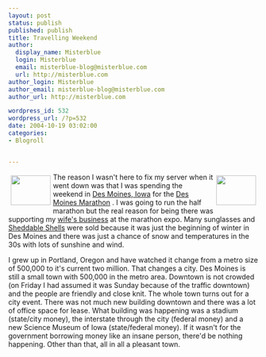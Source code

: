```yaml
---
layout: post
status: publish
published: publish
title: Travelling Weekend
author:
  display_name: Misterblue
  login: Misterblue
  email: misterblue-blog@misterblue.com
  url: http://misterblue.com
author_login: Misterblue
author_email: misterblue-blog@misterblue.com
author_url: http://misterblue.com

wordpress_id: 532
wordpress_url: /?p=532
date: 2004-10-19 03:02:00
categories:
- Blogroll


---
```

<a href="http://pics.misterblue.com/onepic/20041000-Misc/w640/h480/IMG_5633.jpg"
      target="onepic">
    <img src="http://pics.misterblue.com/20041000-Misc/80/60/IMG_5633.jpg"
            style="float: left; margin: 5px" height="60" width="80" alt=""/>
</a>
<a href="http://pics.misterblue.com/onepic/20041000-Misc/w640/h480/IMG_5640.jpg"
      target="onepic">
    <img src="http://pics.misterblue.com/20041000-Misc/80/60/IMG_5640.jpg"
            style="float: right; margin: 5px" height="60" width="80" alt=""/>
</a>
<p>
The reason I wasn't here to fix my server when it went down was that I
was spending the weekend in 
<a href="http://www.ci.des-moines.ia.us/">Des Moines, Iowa</a>
 for the
<a href="http://www.desmoinesmarathon.com/">Des Moines Marathon</a>
.
I was going to run the half marathon but the real reason for being there
was supporting my
<a href="http://wyvernrunning.com/">wife's business</a>
at the marathon expo.
Many sunglasses and
<a href="http://www.sheddableshell.com/">Sheddable Shells</a>
were sold because it was just the beginning of winter in Des Moines
and there was just a chance of snow and temperatures in the 30s
with lots of sunshine and wind.
</p>
<p>
I grew up in Portland, Oregon and have watched it change from a metro size
of 500,000 to it's current two million.  That changes a city.
Des Moines is still a small town with 500,000 in the metro area.  Downtown is not crowded (on Friday I had assumed it was Sunday because of the traffic downtown)
and the people are friendly and close knit.
The whole town turns out for a city event.
There was not much new building downtown and there was a lot of office
space for lease.
What building was happening was a stadium (state/city money), the interstate through the city (federal money)
and a new
Science Museum of Iowa (state/federal money).
If it wasn't for the government borrowing money like an insane person,
there'd be nothing happening.
Other than that, all in all a pleasant town.
</p>

